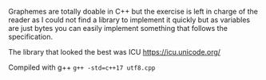 Graphemes are totally doable in C++ but the exercise is left in charge of the reader as I could not find a library to implement it quickly but as variables are just bytes you can easily implement something that follows the specification.

The library that looked the best was ICU
https://icu.unicode.org/

Compiled with g++ `g++ -std=c++17 utf8.cpp`